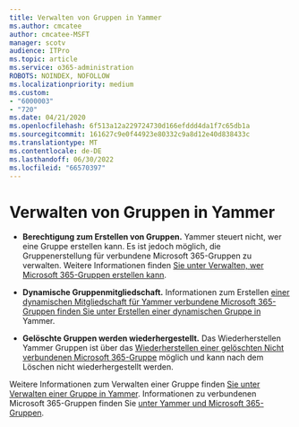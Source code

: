 ```yaml
---
title: Verwalten von Gruppen in Yammer
ms.author: cmcatee
author: cmcatee-MSFT
manager: scotv
audience: ITPro
ms.topic: article
ms.service: o365-administration
ROBOTS: NOINDEX, NOFOLLOW
ms.localizationpriority: medium
ms.custom:
- "6000003"
- "720"
ms.date: 04/21/2020
ms.openlocfilehash: 6f513a12a229724730d166efddd4da1f7c65db1a
ms.sourcegitcommit: 161627c9e0f44923e80332c9a8d12e40d838433c
ms.translationtype: MT
ms.contentlocale: de-DE
ms.lasthandoff: 06/30/2022
ms.locfileid: "66570397"
---
```

# <a name="manage-groups-in-yammer"></a>Verwalten von Gruppen in Yammer

- **Berechtigung zum Erstellen von Gruppen.** Yammer steuert nicht, wer eine Gruppe erstellen kann. Es ist jedoch möglich, die Gruppenerstellung für verbundene Microsoft 365-Gruppen zu verwalten. Weitere Informationen finden [Sie unter Verwalten, wer Microsoft 365-Gruppen erstellen kann](https://docs.microsoft.com/microsoft-365/admin/create-groups/manage-creation-of-groups).

- **Dynamische Gruppenmitgliedschaft.** Informationen zum Erstellen [einer dynamischen Mitgliedschaft für Yammer verbundene Microsoft 365-Gruppen finden Sie unter Erstellen einer dynamischen Gruppe in](https://docs.microsoft.com/yammer/manage-yammer-groups/create-a-dynamic-group) Yammer.

- **Gelöschte Gruppen werden wiederhergestellt.** Das Wiederherstellen Yammer Gruppen ist über das [Wiederherstellen einer gelöschten Nicht verbundenen Microsoft 365-Gruppe](https://docs.microsoft.com/microsoft-365/admin/create-groups/restore-deleted-group) möglich und kann nach dem Löschen nicht wiederhergestellt werden.

Weitere Informationen zum Verwalten einer Gruppe finden [Sie unter Verwalten einer Gruppe in Yammer](https://support.microsoft.com/office/manage-a-group-in-yammer-6e05c6d6-5548-4c88-89cd-e6757a514ef2). Informationen zu verbundenen Microsoft 365-Gruppen finden Sie [unter Yammer und Microsoft 365-Gruppen](https://docs.microsoft.com/yammer/manage-yammer-groups/yammer-and-office-365-groups).
  